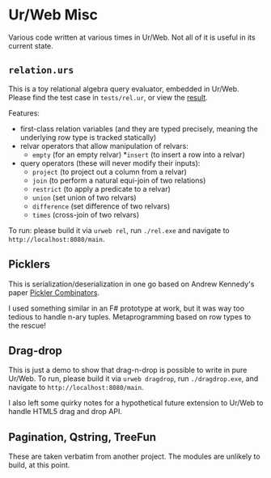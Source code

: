 # Ur/Web Misc

Various code written at various times in Ur/Web. Not all of it is
useful in its current state.

## `relation.urs`

This is a toy relational algebra query evaluator, embedded in
Ur/Web. Please find the test case in `tests/rel.ur`, or view the
[result](https://htmlpreview.github.io/?https://github.com/ashalkhakov/urweb-misc/blob/master/tests/rel.html).

Features:

* first-class relation variables (and they are typed precisely,
  meaning the underlying row type is tracked statically)
* relvar operators that allow manipulation of relvars:
  * `empty` (for an empty relvar)
  *`insert` (to insert a row into a relvar)  
* query operators (these will never modify their inputs):
  * `project` (to project out a column from a relvar)
  * `join` (to perform a natural equi-join of two relations)
  * `restrict` (to apply a predicate to a relvar)
  * `union` (set union of two relvars)
  * `difference` (set difference of two relvars)
  * `times` (cross-join of two relvars)

To run: please build it via `urweb rel`, run `./rel.exe` and navigate
to `http://localhost:8080/main`.

## Picklers

This is serialization/deserialization in one go based on Andrew
Kennedy's paper [Pickler Combinators](https://www.microsoft.com/en-us/research/publication/functional-pearl-pickler-combinators/).

I used something similar in an F# prototype at work, but it was way
too tedious to handle n-ary tuples. Metaprogramming based on row types
to the rescue!

## Drag-drop

This is just a demo to show that drag-n-drop is possible to write in
pure Ur/Web. To run, please build it via `urweb dragdrop`, run
`./dragdrop.exe`, and navigate to `http://localhost:8080/main`.

I also left some quirky notes for a hypothetical future extension to
Ur/Web to handle HTML5 drag and drop API.

## Pagination, Qstring, TreeFun

These are taken verbatim from another project. The modules are
unlikely to build, at this point.
